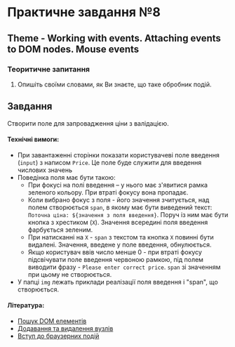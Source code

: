# Практичне завдання №8

## Theme - Working with events. Attaching events to DOM nodes. Mouse events
    
### Теоритичне запитання

1. Опишіть своїми словами, як Ви знаєте, що таке обробник подій.

## Завдання

Створити поле для запровадження ціни з валідацією.

#### Технічні вимоги:
- При завантаженні сторінки показати користувачеві поле введення (`input`) з написом `Price`. Це поле буде служити для введення числових значень
- Поведінка поля має бути такою:
    - При фокусі на полі введення – у нього має з'явитися рамка зеленого кольору. При втраті фокусу вона пропадає.
    - Коли вибрано фокус з поля - його значення зчитується, над полем створюється `span`, в якому має бути виведений текст: `Поточна ціна: ${значення з поля введення}`. Поруч із ним має бути кнопка з хрестиком (`X`). Значення всередині поля введення фарбується зеленим.
    - При натисканні на `Х` - `span` з текстом та кнопка `X` повинні бути видалені. Значення, введене у поле введення, обнулюється.
    - Якщо користувач ввів число менше 0 - при втраті фокусу підсвічувати поле введення червоною рамкою, під полем виводити фразу - `Please enter correct price`. `span` зі значенням при цьому не створюється.
- У папці `img` лежать приклади реалізації поля введення і "span", що створюється.

#### Література:
- [Пошук DOM елементів](https://learn.javascript.ru/searching-elements-dom)
- [Додавання та видалення вузлів](https://learn.javascript.ru/modifying-document)
- [Вступ до браузерних подій](https://learn.javascript.ru/introduction-browser-events)

<!-- ## Теоретический вопрос

1. Опишите своими словами, как Вы понимаете, что такое обработчик событий.

## Задание

Создать поле для ввода цены с валидацией.

#### Технические требования:
- При загрузке страницы показать пользователю поле ввода (`input`) с надписью `Price`. Это поле будет служить для ввода числовых значений
- Поведение поля должно быть следующим: 
   - При фокусе на поле ввода - у него должна появиться рамка зеленого цвета. При потере фокуса она пропадает.
   - Когда убран фокус с поля - его значение считывается, над полем создается `span`, в котором должен быть выведен текст: `Текущая цена: ${значение из поля ввода}`. Рядом с ним должна быть кнопка с крестиком (`X`). Значение внутри поля ввода окрашивается в зеленый цвет.
   - При нажатии на `Х` - `span` с текстом и кнопка `X` должны быть удалены. Значение, введенное в поле ввода, обнуляется.
   - Если пользователь ввел число меньше 0 - при потере фокуса подсвечивать поле ввода красной рамкой, под полем выводить фразу - `Please enter correct price`. `span` со значением при этом не создается.
- В папке `img` лежат примеры реализации поля ввода и создающегося `span`.

#### Литература:
- [Поиск DOM элементов](https://learn.javascript.ru/searching-elements-dom)
- [Добавление и удаление узлов](https://learn.javascript.ru/modifying-document)
- [Введение в браузерные события](https://learn.javascript.ru/introduction-browser-events) -->